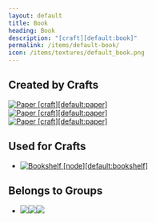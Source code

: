 ```yaml
---
layout: default
title: Book
heading: Book
description: "[craft][default:book]"
permalink: /items/default-book/
icon: /items/textures/default_book.png
---
```



## Created by Crafts

<div class="craft">
    <div>
        <span><a href="{{site.baseurl}}/items/default-paper/"><img src="{{site.baseurl}}/assets/img/items/textures/default_paper.png" data-toggle="tooltip" title="Paper [craft][default:paper]"></a></span>
        <span></span>
        <span></span>
    </div>
    <div>
        <span><a href="{{site.baseurl}}/items/default-paper/"><img src="{{site.baseurl}}/assets/img/items/textures/default_paper.png" data-toggle="tooltip" title="Paper [craft][default:paper]"></a></span>
        <span></span>
        <span></span>
    </div>
    <div>
        <span><a href="{{site.baseurl}}/items/default-paper/"><img src="{{site.baseurl}}/assets/img/items/textures/default_paper.png" data-toggle="tooltip" title="Paper [craft][default:paper]"></a></span>
        <span></span>
        <span></span>
    </div>
</div>


## Used for Crafts

<ul class="list-items clearfix">
    <li><a href="{{site.baseurl}}/items/default-bookshelf/"><img src="{{site.baseurl}}/assets/img/items/itemcubes/default_bookshelf.png" data-toggle="tooltip" title="Bookshelf [node][default:bookshelf]"></a></li>
</ul>


## Belongs to Groups

<ul class="list-items clearfix">
    <li><a href="{{site.baseurl}}/items/group-book/"><span class="item-group" data-toggle="tooltip" title="Group: Book [group][book]"><img src="{{site.baseurl}}/assets/img/items/textures/default_book.png"><img src="{{site.baseurl}}/assets/img/transparent.png"><img src="{{site.baseurl}}/assets/img/transparent.png"></span></a></li>
</ul>
